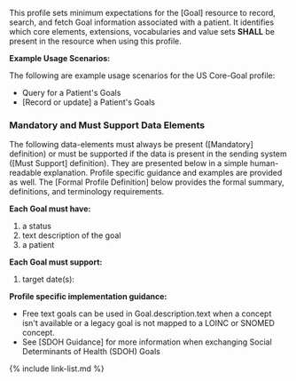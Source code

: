 
This profile sets minimum expectations for the [Goal] resource to record, search, and fetch Goal information associated with a patient. It identifies which core elements, extensions, vocabularies and value sets **SHALL** be present in the resource when using this profile.

**Example Usage Scenarios:**

The following are example usage scenarios for the US Core-Goal profile:

-   Query for a Patient's Goals
-   [Record or update] a Patient's Goals


### Mandatory and Must Support Data Elements


The following data-elements must always be present ([Mandatory] definition) or must be supported if the data is present in the sending system ([Must Support] definition). They are presented below in a simple human-readable explanation.  Profile specific guidance and examples are provided as well.  The [Formal Profile Definition] below provides the  formal summary, definitions, and  terminology requirements.  

**Each Goal must have:**

1.  a status
1.  text description of the goal
1.  a patient

**Each Goal must support:**

1. target date(s):

**Profile specific implementation guidance:**
- Free text goals can be used in Goal.description.text when a concept isn't available or a legacy goal is not mapped to a LOINC or SNOMED concept.
-  See [SDOH Guidance] for more information when exchanging Social Determinants of Health (SDOH) Goals

{% include link-list.md %}
